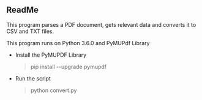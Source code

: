 ## ReadMe

This program parses a PDF document, gets relevant data and converts it to CSV and TXT files.

This program runs on Python 3.6.0 and PyMUPdf Library

- Install the PyMUPDF Library
	> pip  install  --upgrade  pymupdf

- Run the script
	> python convert.py
